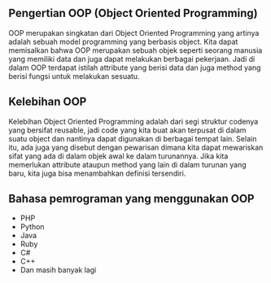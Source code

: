 ## Pengertian OOP (Object Oriented Programming)
OOP merupakan singkatan dari Object Oriented Programming yang artinya adalah sebuah model programming yang berbasis object. Kita dapat memisalkan bahwa OOP merupakan sebuah objek seperti seorang manusia yang memiliki data dan juga dapat melakukan berbagai pekerjaan. Jadi di dalam OOP terdapat istilah attribute yang berisi data dan juga method yang berisi fungsi untuk melakukan sesuatu. 

## Kelebihan OOP
Kelebihan Object Oriented Programming adalah dari segi struktur codenya yang bersifat reusable, jadi code yang kita buat akan terpusat di dalam suatu object dan nantinya dapat digunakan di berbagai tempat lain. Selain itu, ada juga yang disebut dengan pewarisan dimana kita dapat mewariskan sifat yang ada di dalam objek awal ke dalam turunannya. Jika kita memerlukan attribute ataupun method yang lain di dalam turunan yang baru, kita juga bisa menambahkan definisi tersendiri. 

## Bahasa pemrograman yang menggunakan OOP
- PHP
- Python
- Java
- Ruby
- C#
- C++
- Dan masih banyak lagi
